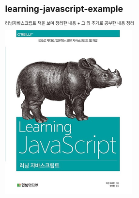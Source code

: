 # learning-javascript-example

러닝자바스크립트 책을 보며 정리한 내용 + 그 외 추가로 공부한 내용 정리

<img src="learning-javascript.jpg" width="420">